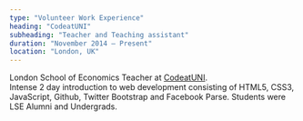 ```yaml
---
type: "Volunteer Work Experience"
heading: "CodeatUNI"
subheading: "Teacher and Teaching assistant"
duration: "November 2014 – Present"
location: "London, UK"
---
```


London School of Economics Teacher at <a
href="http://www.codeatuni.com">CodeatUNI</a>.
<br>Intense 2 day introduction to web development
consisting of HTML5, CSS3, JavaScript, Github, Twitter Bootstrap and Facebook Parse.
Students were LSE Alumni and Undergrads.
